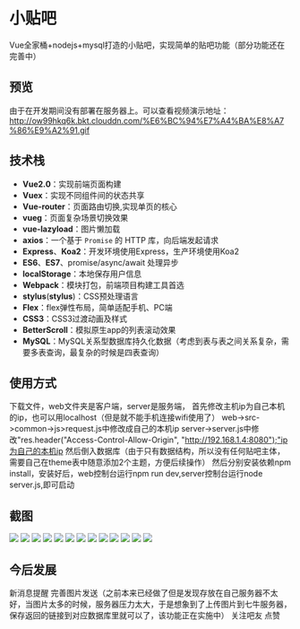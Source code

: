 # 小贴吧

Vue全家桶+nodejs+mysql打造的小贴吧，实现简单的贴吧功能（部分功能还在完善中）

## 预览

由于在开发期间没有部署在服务器上。可以查看视频演示地址：http://ow99hkq6k.bkt.clouddn.com/%E6%BC%94%E7%A4%BA%E8%A7%86%E9%A2%91.gif

## 技术栈
* **Vue2.0**：实现前端页面构建
* **Vuex**：实现不同组件间的状态共享
* **Vue-router**：页面路由切换,实现单页的核心
* **vueg**：页面复杂场景切换效果
* **vue-lazyload**：图片懒加载
* **axios**：一个基于 `Promise` 的 HTTP 库，向后端发起请求
* **Express**、**Koa2**：开发环境使用Express，生产环境使用Koa2
* **ES6**、**ES7**、promise/async/await 处理异步
* **localStorage**：本地保存用户信息
* **Webpack**：模块打包，前端项目构建工具首选
* **stylus**(**stylus**)：CSS预处理语言
* **Flex**：flex弹性布局，简单适配手机、PC端
* **CSS3**：CSS3过渡动画及样式
* **BetterScroll**：模拟原生app的列表滚动效果
* **MySQL**：MySQL关系型数据库持久化数据（考虑到表与表之间关系复杂，需要多表查询，最复杂的时候是四表查询）

## 使用方式

下载文件，web文件夹是客户端，server是服务端，
首先修改主机ip为自己本机的ip，也可以用localhost（但是就不能手机连接wifi使用了）
web->src->common->js>request.js中修改成自己的本机ip
server->server.js中修改"res.header("Access-Control-Allow-Origin", "http://192.168.1.4:8080");"ip为自己的本机ip
然后倒入数据库（由于只有数据结构，所以没有任何贴吧主体，需要自己在theme表中随意添加2个主题，方便后续操作）
然后分别安装依赖npm install，安装好后，web控制台运行npm run dev,server控制台运行node server.js,即可启动

## 截图
![](https://github.com/heikaimu/L-bar/raw/master/show/1.png)
![](https://github.com/heikaimu/L-bar/raw/master/show/2.png)
![](https://github.com/heikaimu/L-bar/raw/master/show/3.png)
![](https://github.com/heikaimu/L-bar/raw/master/show/4.png)
![](https://github.com/heikaimu/L-bar/raw/master/show/5.png)
![](https://github.com/heikaimu/L-bar/raw/master/show/6.png)
![](https://github.com/heikaimu/L-bar/raw/master/show/7.png)
![](https://github.com/heikaimu/L-bar/raw/master/show/8.png)
![](https://github.com/heikaimu/L-bar/raw/master/show/9.png)
![](https://github.com/heikaimu/L-bar/raw/master/show/10.png)
![](https://github.com/heikaimu/L-bar/raw/master/show/11.png)
![](https://github.com/heikaimu/L-bar/raw/master/show/12.png)
![](https://github.com/heikaimu/L-bar/raw/master/show/13.png)

## 今后发展

新消息提醒
完善图片发送（之前本来已经做了但是发现存放在自己服务器不太好，当图片太多的时候，服务器压力太大，于是想象到了上传图片到七牛服务器，保存返回的链接到对应数据库里就可以了，该功能正在实施中）
关注吧友
点赞
